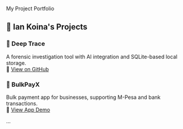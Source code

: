 My Project Portfolio
## 🧠 Ian Koina's Projects

### 🔐 Deep Trace
A forensic investigation tool with AI integration and SQLite-based local storage.  
🔗 [View on GitHub](https://github.com/koina02/deep-trace)

### 💸 BulkPayX
Bulk payment app for businesses, supporting M-Pesa and bank transactions.  
🔗 [View App Demo](https://xxxx-demo-link.com)

...
